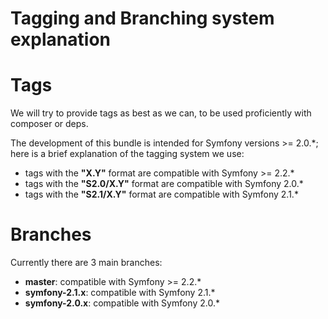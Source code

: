 Tagging and Branching system explanation
========================================

# Tags

We will try to provide tags as best as we can, to be used proficiently with composer or deps.

The development of this bundle is intended for Symfony versions >= 2.0.*; here is a brief explanation of the tagging system we use:

- tags with the __"X.Y"__ format are compatible with Symfony >= 2.2.*
- tags with the __"S2.0/X.Y"__ format are compatible with Symfony 2.0.*
- tags with the __"S2.1/X.Y"__ format are compatible with Symfony 2.1.*

# Branches

Currently there are 3 main branches:

- __master__: compatible with Symfony >= 2.2.*
- __symfony-2.1.x__: compatible with Symfony 2.1.*
- __symfony-2.0.x__: compatible with Symfony 2.0.*